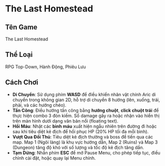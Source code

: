 # The Last Homestead

## Tên Game
The Last Homestead

## Thể Loại
RPG Top-Down, Hành Động, Phiêu Lưu

## Cách Chơi
- **Di Chuyển**: Sử dụng phím **WASD** để điều khiển nhân vật chính Aric di chuyển trong không gian 2D, hỗ trợ di chuyển 8 hướng (lên, xuống, trái, phải, và các hướng chéo).
- **Tấn Công**: Điều hướng tấn công bằng **hướng chuột**, **click chuột trái** để thực hiện combo 3 đòn kiếm. Số damage gây ra hoặc nhận vào hiển thị trên màn hình dưới dạng văn bản nổi (floating text).
- **Hồi Máu**: Nhặt các **bình máu** xuất hiện ngẫu nhiên trên đường đi hoặc sau khi tiêu diệt kẻ địch để hồi phục HP (20% HP tối đa mỗi bình).
- **Vượt Qua Đối Thủ**: Tiêu diệt kẻ địch thường và boss để tiến qua các map. Map 1 (Ngôi làng) là khu vực hướng dẫn, Map 2 (Ruins) và Map 3 (Dungeon) tăng độ khó với số lượng và tốc độ kẻ địch tăng dần.
- **Tạm Dừng**: Nhấn phím **ESC** để mở Pause Menu, cho phép tiếp tục, điều chỉnh cài đặt, hoặc quay lại Menu chính.